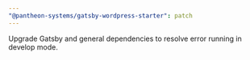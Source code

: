 ```yaml
---
"@pantheon-systems/gatsby-wordpress-starter": patch
---
```


Upgrade Gatsby and general dependencies to resolve error running in develop mode.
